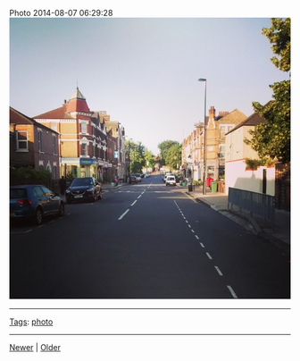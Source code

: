 <!--
title: Photo 2014-08-07 06
date: 2020-06-28T14:49:39.972Z
tags: photo
-->




Photo 2014-08-07 06:29:28
![](94045181622-0.jpg)

<!--BOTTOM-POST-NAVIGATION-->
---

[Tags](tags.md): [photo](tag-photo.md)

---

[Newer](93988879227.md) | [Older](94080388942.md)